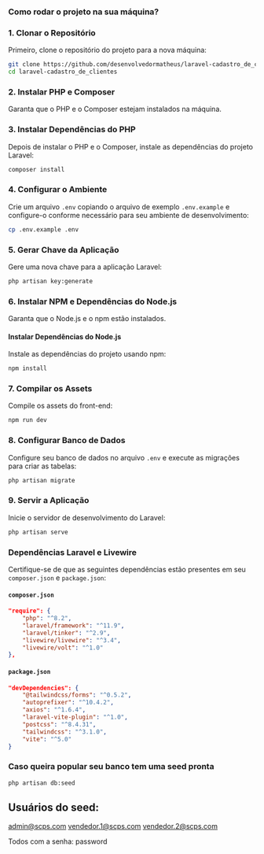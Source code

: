 ### Como rodar o projeto na sua máquina?

### 1. Clonar o Repositório
Primeiro, clone o repositório do projeto para a nova máquina:

```sh
git clone https://github.com/desenvolvedormatheus/laravel-cadastro_de_clientes.git
cd laravel-cadastro_de_clientes
```

### 2. Instalar PHP e Composer
Garanta que o PHP e o Composer estejam instalados na máquina.

### 3. Instalar Dependências do PHP
Depois de instalar o PHP e o Composer, instale as dependências do projeto Laravel:

```sh
composer install
```

### 4. Configurar o Ambiente
Crie um arquivo `.env` copiando o arquivo de exemplo `.env.example` e configure-o conforme necessário para seu ambiente de desenvolvimento:

```sh
cp .env.example .env
```

### 5. Gerar Chave da Aplicação
Gere uma nova chave para a aplicação Laravel:

```sh
php artisan key:generate
```

### 6. Instalar NPM e Dependências do Node.js
Garanta que o Node.js e o npm estão instalados.

#### Instalar Dependências do Node.js
Instale as dependências do projeto usando npm:

```sh
npm install
```

### 7. Compilar os Assets
Compile os assets do front-end:

```sh
npm run dev
```

### 8. Configurar Banco de Dados
Configure seu banco de dados no arquivo `.env` e execute as migrações para criar as tabelas:

```sh
php artisan migrate
```

### 9. Servir a Aplicação
Inicie o servidor de desenvolvimento do Laravel:

```sh
php artisan serve
```

### Dependências Laravel e Livewire
Certifique-se de que as seguintes dependências estão presentes em seu `composer.json` e `package.json`:

#### `composer.json`
```json
"require": {
    "php": "^8.2",
    "laravel/framework": "^11.9",
    "laravel/tinker": "^2.9",
    "livewire/livewire": "^3.4",
    "livewire/volt": "^1.0"
},
```

#### `package.json`
```json
"devDependencies": {
    "@tailwindcss/forms": "^0.5.2",
    "autoprefixer": "^10.4.2",
    "axios": "^1.6.4",
    "laravel-vite-plugin": "^1.0",
    "postcss": "^8.4.31",
    "tailwindcss": "^3.1.0",
    "vite": "^5.0"
}
```

### Caso queira popular seu banco tem uma seed pronta

```sh
php artisan db:seed
```

## Usuários do seed:

admin@scps.com
vendedor.1@scps.com
vendedor.2@scps.com

Todos com a senha:
password
